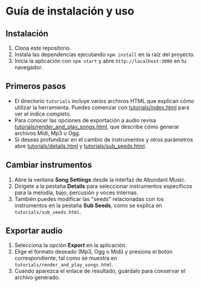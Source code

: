# Guía de instalación y uso

## Instalación
1. Clona este repositorio.
2. Instala las dependencias ejecutando `npm install` en la raíz del proyecto.
3. Inicia la aplicación con `npm start` y abre `http://localhost:3000` en tu navegador.

## Primeros pasos
- El directorio `tutorials` incluye varios archivos HTML que explican cómo utilizar la herramienta. Puedes comenzar con [tutorials/index.html](tutorials/index.html) para ver el índice completo.
- Para conocer las opciones de exportación a audio revisa [tutorials/render_and_play_songs.html](tutorials/render_and_play_songs.html), que describe cómo generar archivos Midi, Mp3 u Ogg.
- Si deseas profundizar en el cambio de instrumentos y otros parámetros abre [tutorials/details.html](tutorials/details.html) y [tutorials/sub_seeds.html](tutorials/sub_seeds.html).

## Cambiar instrumentos
1. Abre la ventana **Song Settings** desde la interfaz de Abundant Music.
2. Dirígete a la pestaña **Details** para seleccionar instrumentos específicos para la melodía, bajo, percusión y voces internas.
3. También puedes modificar las "seeds" relacionadas con los instrumentos en la pestaña **Sub Seeds**, como se explica en `tutorials/sub_seeds.html`.

## Exportar audio
1. Selecciona la opción **Export** en la aplicación.
2. Elige el formato deseado (Mp3, Ogg o Midi) y presiona el botón correspondiente, tal como se muestra en `tutorials/render_and_play_songs.html`.
3. Cuando aparezca el enlace de resultado, guárdalo para conservar el archivo generado.
